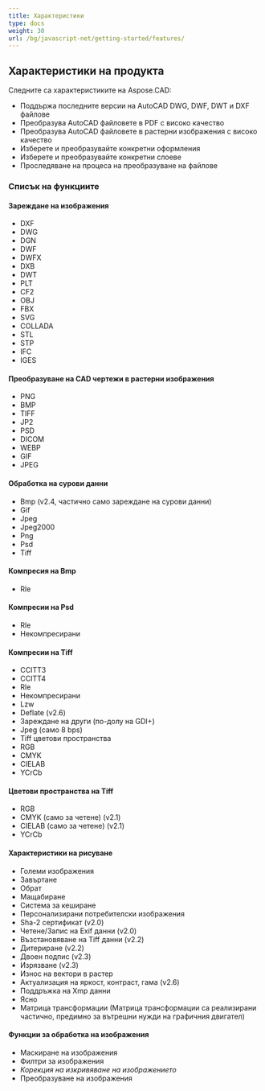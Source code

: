 ```yaml
---
title: Характеристики
type: docs
weight: 30
url: /bg/javascript-net/getting-started/features/
---
```


## **Характеристики на продукта**
Следните са характеристиките на Aspose.CAD:

- Поддържа последните версии на AutoCAD DWG, DWF, DWT и DXF файлове
- Преобразува AutoCAD файловете в PDF с високо качество
- Преобразува AutoCAD файловете в растерни изображения с високо качество
- Изберете и преобразувайте конкретни оформления
- Изберете и преобразувайте конкретни слоеве
- Проследяване на процеса на преобразуване на файлове

### **Списък на функциите**
#### **Зареждане на изображения**
- DXF
- DWG
- DGN
- DWF
- DWFX
- DXB
- DWT
- PLT
- CF2
- OBJ
- FBX
- SVG
- COLLADA
- STL
- STP
- IFC
- IGES

#### **Преобразуване на CAD чертежи в растерни изображения**
- PNG
- BMP
- TIFF
- JP2
- PSD
- DICOM
- WEBP
- GIF
- JPEG

#### **Обработка на сурови данни**
- Bmp (v2.4, частично само зареждане на сурови данни)
- Gif
- Jpeg
- Jpeg2000
- Png
- Psd
- Tiff

#### **Компресия на Bmp**
- Rle

#### **Компресии на Psd**
- Rle
- Некомпресирани

#### **Компресии на Tiff**
- CCITT3
- CCITT4
- Rle
- Некомпресирани
- Lzw
- Deflate (v2.6)
- Зареждане на други (по-долу на GDI+)
- Jpeg (само 8 bps)
- Tiff цветови пространства
- RGB
- CMYK
- CIELAB
- YCrCb

#### **Цветови пространства на Tiff**
- RGB    
- CMYK (само за четене) (v2.1)
- CIELAB (само за четене) (v2.1)
- YCrCb

#### **Характеристики на рисуване**
- Големи изображения    
- Завъртане    
- Обрат    
- Мащабиране    
- Система за кеширане    
- Персонализирани потребителски изображения    
- Sha-2 сертификат (v2.0)
- Четене/Запис на Exif данни (v2.0)
- Възстановяване на Tiff данни (v2.2)
- Дитериране (v2.2)
- Двоен подпис (v2.3)
- Изрязване (v2.3)
- Износ на вектори в растер    
- Актуализация на яркост, контраст, гама (v2.6)
- Поддръжка на Xmp данни
- Ясно
- Матрица трансформации (Матрица трансформации са реализирани частично, предимно за вътрешни нужди на графичния двигател)

#### **Функции за обработка на изображения**
- Маскиране на изображения
- Филтри за изображения
- *Корекция на изкривяване на изображението*
- Преобразуване на изображения
